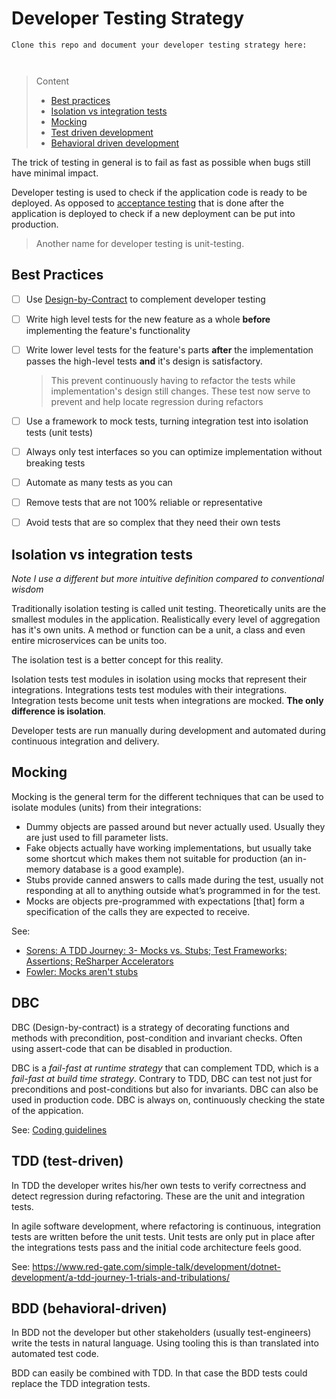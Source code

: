 # Developer Testing Strategy

```
Clone this repo and document your developer testing strategy here:



```
> Content
> - [Best practices](#best-practices)
> - [Isolation vs integration tests](#isolation-vs-integration-tests)
> - [Mocking](#mocking)
> - [Test driven development](#tdd-test-driven)
> - [Behavioral driven development](#bdd-behavioral-driven)

The trick of testing in general is to fail as fast as possible when bugs still have minimal impact.

Developer testing is used to check if the application code is ready to be deployed. 
As opposed to [acceptance testing](acceptance-testing-strategy.md) that is done after the application is deployed to check if a new deployment can be put into production.

> Another name for developer testing is unit-testing.

## Best Practices

- [ ] Use [Design-by-Contract](coding-guidelines.md#design-by-contract) to complement developer testing


- [ ] Write high level tests for the new feature as a whole **before** implementing the feature's functionality


- [ ] Write lower level tests for the feature's parts **after** the implementation passes the high-level tests **and** it's design is satisfactory. 

   > This prevent continuously having to refactor the tests while implementation's design still changes.
   > These test now serve to prevent and help locate regression during refactors


- [ ] Use a framework to mock tests, turning integration test into isolation tests (unit tests)


- [ ] Always only test interfaces so you can optimize implementation without breaking tests


- [ ] Automate as many tests as you can


- [ ] Remove tests that are not 100% reliable or representative


- [ ] Avoid tests that are so complex that they need their own tests


## Isolation vs integration tests

*Note I use a different but more intuitive definition compared to conventional wisdom*

Traditionally isolation testing is called unit testing. 
Theoretically units are the smallest modules in the application.
Realistically every level of aggregation has it's own units.
A method or function can be a unit, a class and even entire microservices can be units too.

The isolation test is a better concept for this reality. 

Isolation tests test modules in isolation using mocks that represent their integrations.
Integrations tests test modules with their integrations.
Integration tests become unit tests when integrations are mocked.
**The only difference is isolation**.

Developer tests are run manually during development and automated during continuous integration and delivery.

## Mocking

Mocking is the general term for the different techniques that can be used to isolate modules (units) from their integrations:
- Dummy objects are passed around but never actually used. Usually they are just used to fill parameter lists.
- Fake objects actually have working implementations, but usually take some shortcut which makes them not suitable for production (an in-memory database is a good example).
- Stubs provide canned answers to calls made during the test, usually not responding at all to anything outside what’s programmed in for the test.
- Mocks are objects pre-programmed with expectations [that] form a specification of the calls they are expected to receive.

See:
- [Sorens: A TDD Journey: 3- Mocks vs. Stubs; Test Frameworks; Assertions; ReSharper Accelerators](https://www.red-gate.com/simple-talk/development/dotnet-development/a-tdd-journey-3-mocks-vs-stubs-test-frameworks-assertions-resharper-accelerators/)
- [Fowler: Mocks aren't stubs](https://martinfowler.com/articles/mocksArentStubs.html#TheDifferenceBetweenMocksAndStubs)

## DBC

DBC (Design-by-contract) is a strategy of decorating functions and methods with precondition, post-condition and invariant checks.
Often using assert-code that can be disabled in production.

DBC is a *fail-fast at runtime strategy* that can complement TDD, which is a *fail-fast at build time strategy*.
Contrary to TDD, DBC can test not just for preconditions and post-conditions but also for invariants. DBC can also be used in production code. DBC is always on, continuously checking the state of the appication.

See: [Coding guidelines](coding-guidelines.md#design-by-contract)

## TDD (test-driven)

In TDD the developer writes his/her own tests to verify correctness and detect regression during refactoring.
These are the unit and integration tests.

In agile software development, where refactoring is continuous, integration tests are written before the unit tests.
Unit tests are only put in place after the integrations tests pass and the initial code architecture feels good.

See: https://www.red-gate.com/simple-talk/development/dotnet-development/a-tdd-journey-1-trials-and-tribulations/

## BDD (behavioral-driven)
 
In BDD not the developer but other stakeholders (usually test-engineers) write the tests in natural language.
Using tooling this is than translated into automated test code.

BDD can easily be combined with TDD. In that case the BDD tests could replace the TDD integration tests. 


